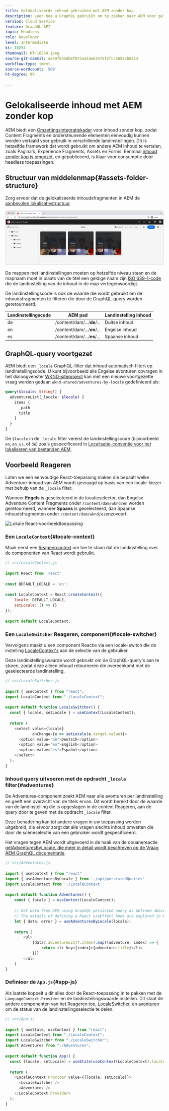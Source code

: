 ```yaml
---
title: Gelokaliseerde inhoud gebruiken met AEM zonder kop
description: Leer hoe u GraphQL gebruikt om te zoeken naar AEM voor gelokaliseerde inhoud.
version: Cloud Service
feature: GraphQL API
topic: Headless
role: Developer
level: Intermediate
kt: 10254
thumbnail: KT-10254.jpeg
source-git-commit: ae49fb45db6f075a34ae67475f2fcc5658cb0413
workflow-type: tm+mt
source-wordcount: '508'
ht-degree: 0%

---
```



# Gelokaliseerde inhoud met AEM zonder kop

AEM biedt een [Omzettingsintegratiekader](https://experienceleague.adobe.com/docs/experience-manager-cloud-service/content/sites/administering/reusing-content/translation/integration-framework.html) voor inhoud zonder kop, zodat Content Fragments en ondersteunende elementen eenvoudig kunnen worden vertaald voor gebruik in verschillende landinstellingen. Dit is hetzelfde framework dat wordt gebruikt om andere AEM inhoud te vertalen, zoals Pagina&#39;s, Experience Fragments, Assets en Forms. Eenmaal [inhoud zonder kop is omgezet](https://experienceleague.adobe.com/docs/experience-manager-cloud-service/content/headless/journeys/translation/overview.html), en gepubliceerd, is klaar voor consumptie door headless toepassingen.

## Structuur van middelenmap{#assets-folder-structure}

Zorg ervoor dat de gelokaliseerde inhoudsfragmenten in AEM de [aanbevolen lokalisatiestructuur](https://experienceleague.adobe.com/docs/experience-manager-cloud-service/content/headless/journeys/translation/getting-started.html#recommended-structure).

![Gelokaliseerde mappen met AEM middelen](./assets/localized-content/asset-folders.jpg)

De mappen met landinstellingen moeten op hetzelfde niveau staan en de mapnaam moet in plaats van de titel een geldige naam zijn [ISO 639-1-code](https://en.wikipedia.org/wiki/List_of_ISO_639-1_codes) die de landinstelling van de inhoud in de map vertegenwoordigt.

De landinstellingscode is ook de waarde die wordt gebruikt om de inhoudsfragmenten te filteren die door de GraphQL-query worden geretourneerd.

| Landinstellingscode | AEM pad | Landinstelling inhoud |
|--------------------------------|----------|----------|
| de | /content/dam/.../**de**/... | Duitse inhoud |
| en | /content/dam/.../**en**/... | Engelse inhoud |
| es | /content/dam/.../**es**/... | Spaanse inhoud |

## GraphQL-query voortgezet

AEM biedt een `_locale` GraphQL-filter dat inhoud automatisch filtert op landinstellingscode. U kunt bijvoorbeeld alle Engelse avonturen opvragen in het dialoogvenster [WKND-siteproject](https://github.com/adobe/aem-guides-wknd) kan met een nieuwe voortgezette vraag worden gedaan `wknd-shared/adventures-by-locale` gedefinieerd als:

```graphql
query($locale: String!) {
  adventureList(_locale: $locale) {
    items {      
      _path
      title
    }
  }
}
```

De `$locale` in de `_locale` filter vereist de landinstellingscode (bijvoorbeeld `en`, `en_us`, of `de`) zoals gespecificeerd in [Localisatie-conventie voor het lokaliseren van bestanden AEM](#assets-folder-structure).

## Voorbeeld Reageren

Laten we een eenvoudige React-toepassing maken die bepaalt welke Adventure-inhoud van AEM wordt gevraagd op basis van een locale-kiezer met behulp van de `_locale` filter.

Wanneer __Engels__ is geselecteerd in de locatieselector, dan Engelse Adventure Content Fragments onder `/content/dam/wknd/en` worden geretourneerd, wanneer __Spaans__ is geselecteerd, dan Spaanse inhoudsfragmenten onder `/content/dam/wknd/es`enzovoort.

![Lokale React-voorbeeldtoepassing](./assets/localized-content/react-example.png)

### Een `LocaleContext`{#locale-context}

Maak eerst een [Reageercontext](https://reactjs.org/docs/context.html) om toe te staan dat de landinstelling over de componenten van React wordt gebruikt.

```javascript
// src/LocaleContext.js

import React from 'react'

const DEFAULT_LOCALE = 'en';

const LocaleContext = React.createContext({
    locale: DEFAULT_LOCALE, 
    setLocale: () => {}
});

export default LocaleContext;
```

### Een `LocaleSwitcher` Reageren, component{#locale-switcher}

Vervolgens maakt u een component Reactie via een locale-switch die de instelling [LocaleContext&#39;s](#locale-context) aan de selectie van de gebruiker.

Deze landinstellingswaarde wordt gebruikt om de GraphQL-query&#39;s aan te sturen, zodat deze alleen inhoud retourneren die overeenkomt met de geselecteerde landinstelling.

```javascript
// src/LocaleSwitcher.js

import { useContext } from "react";
import LocaleContext from "./LocaleContext";

export default function LocaleSwitcher() {
  const { locale, setLocale } = useContext(LocaleContext);

  return (
    <select value={locale}
            onChange={e => setLocale(e.target.value)}>
      <option value="de">Deutsch</option>
      <option value="en">English</option>
      <option value="es">Español</option>
    </select>
  );
}
```

### Inhoud query uitvoeren met de opdracht `_locale` filter{#adventures}

De Adventures-component zoekt AEM naar alle avonturen per landinstelling en geeft een overzicht van de titels ervan. Dit wordt bereikt door de waarde van de landinstelling die is opgeslagen in de context Reageren, aan de query door te geven met de opdracht `_locale` filter.

Deze benadering kan tot andere vragen in uw toepassing worden uitgebreid, die ervoor zorgt dat alle vragen slechts inhoud omvatten die door de scèneselectie van een gebruiker wordt gespecificeerd.

Het vragen tegen AEM wordt uitgevoerd in de haak van de douanereactie [getAdventuresByLocale, die meer in detail wordt beschreven op de Vraag AEM GraphQL documentatie](./aem-headless-sdk.md).

```javascript
// src/Adventures.js

import { useContext } from "react"
import { useAdventuresByLocale } from './api/persistedQueries'
import LocaleContext from './LocaleContext'

export default function Adventures() {
    const { locale } = useContext(LocaleContext);

    // Get data from AEM using GraphQL persisted query as defined above 
    // The details of defining a React useEffect hook are explored in How to > AEM Headless SDK
    let { data, error } = useAdventuresByLocale(locale);

    return (
        <ul>
            {data?.adventureList?.items?.map((adventure, index) => { 
                return <li key={index}>{adventure.title}</li>
            })}
        </ul>
    )
}
```

### Definieer de `App.js`{#app-js}

Als laatste koppelt u dit alles door de React-toepassing in te pakken met de `LanguageContext.Provider` en de landinstellingswaarde instellen. Dit staat de andere componenten van het Reageren toe, [LocaleSwitcher](#locale-switcher), en [avonturen](#adventures) om de status van de landinstellingsselectie te delen.

```javascript
// src/App.js

import { useState, useContext } from "react";
import LocaleContext from "./LocaleContext";
import LocaleSwitcher from "./LocaleSwitcher";
import Adventures from "./Adventures";

export default function App() {
  const [locale, setLocale] = useState(useContext(LocaleContext).locale);

  return (
    <LocaleContext.Provider value={{locale, setLocale}}>
      <LocaleSwitcher />
      <Adventures />
    </LocaleContext.Provider>
  );
}
```
